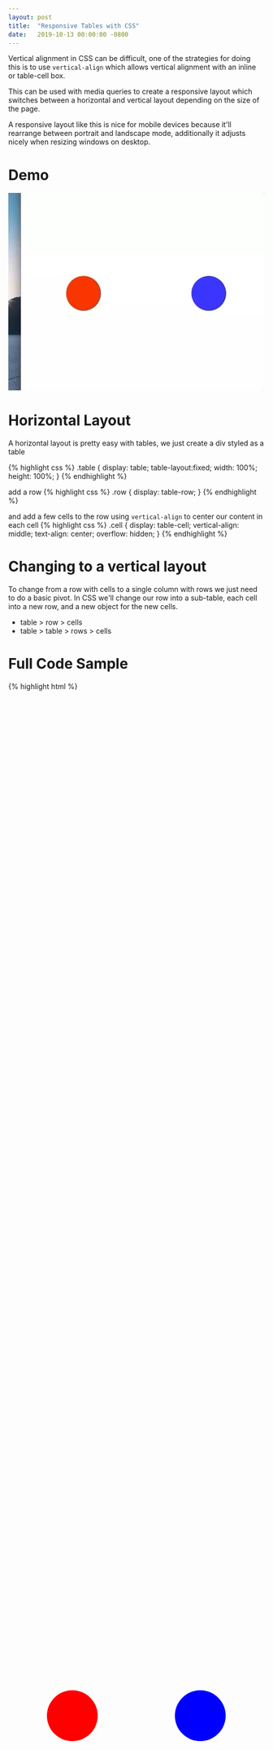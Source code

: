 ```yaml
---
layout: post
title:  "Responsive Tables with CSS"
date:   2019-10-13 00:00:00 -0800
---
```


Vertical alignment in CSS can be difficult, one of the strategies for doing this is to use `vertical-align` which allows vertical alignment with an inline or table-cell box.

This can be used with media queries to create a responsive layout which switches between a horizontal and vertical layout depending on the size of the page.

A responsive layout like this is nice for mobile devices because it'll rearrange between portrait and landscape mode, additionally it adjusts nicely when resizing windows on desktop.

# Demo
![Example animation](./assets/responsive-table.webp)

# Horizontal Layout

A horizontal layout is pretty easy with tables, we just create a div styled as a table

{% highlight css %}
.table {
    display: table;
    table-layout:fixed;
    width: 100%;
    height: 100%;
}
{% endhighlight %}

add a row
{% highlight css %}
.row {
    display: table-row;
}
{% endhighlight %}

and add a few cells to the row using `vertical-align` to center our content in each cell
{% highlight css %}
.cell {
    display: table-cell;
    vertical-align: middle;
    text-align: center;
    overflow: hidden;
}
{% endhighlight %}

# Changing to a vertical layout

To change from a row with cells to a single column with rows we just need to do a basic pivot. In CSS we'll change our row into a sub-table, each cell into a new row, and a new object for the new cells.


* table > row   > cells
* table > table > rows  > cells

# Full Code Sample
{% highlight html %}
<html>
<head>
    <style type="text/css">
        html, body {
            height: 100%;
            margin: 0;
        }
        .container {
            display: table;
            table-layout:fixed;
            width: 100%;
            height: 100%;
        }
        .pivot {
            display: table-row;
        }
        .column-child {
            display: table-cell;
            vertical-align: middle;
            text-align: center;
            overflow: hidden;
        }
        @media (max-width: 500px) {
            .pivot {
                display: table;
                table-layout: fixed;
                width: 100%;
                height: 100%;
            }
            .column-child {
                display: table-row;
            }
            .row-child {
                display: table-cell;
                vertical-align: middle;
                text-align: center;
                overflow: hidden;
            }
        }
        .circle {
            height: 100px;
            width: 100px;
            margin: 0 auto;
            border-radius: 50%;
        }
    </style>
</head>
<body>
    <div class="container">
        <div class="pivot">
            <div class="column-child">
                <div class="row-child">
                    <div class="circle" style="background: red;"></div>
                </div>
            </div>
            <div class="column-child">
                <div class="row-child">
                    <div class="circle" style="background: blue;"></div>
                </div>
            </div>
        </div>
    </div>
</body>
</html>
{% endhighlight %}